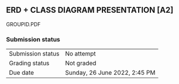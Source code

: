 <h2>ERD + CLASS DIAGRAM PRESENTATION [A2]</h2>GROUPID.PDF

<h3>Submission status</h3><table>
<tbody><tr>
<td>Submission status</td>
<td>No attempt</td>
</tr>
<tr>
<td>Grading status</td>
<td>Not graded</td>
</tr>
<tr>
<td>Due date</td>
<td>Sunday, 26 June 2022, 2:45 PM</td>
</tr>

</tbody>
</table>



